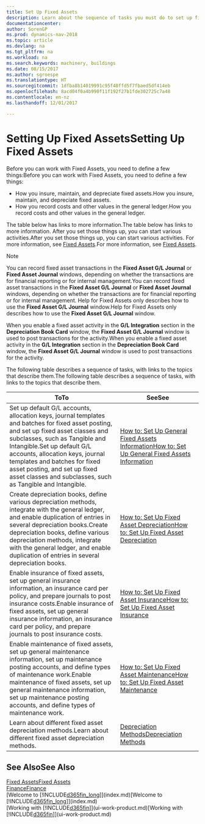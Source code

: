 ```yaml
---
title: Set Up Fixed Assets
description: Learn about the sequence of tasks you must do to set up fixed assets, such as machinery or buildings.
documentationcenter: 
author: SorenGP
ms.prod: dynamics-nav-2018
ms.topic: article
ms.devlang: na
ms.tgt_pltfrm: na
ms.workload: na
ms.search.keywords: machinery, buildings
ms.date: 08/15/2017
ms.author: sgroespe
ms.translationtype: HT
ms.sourcegitcommit: 1dfba8b14019991c95f40ffd5f7fbaed5df414eb
ms.openlocfilehash: 8acd04f0a4b990f11f192f27b1fde302725c7a48
ms.contentlocale: en-nz
ms.lasthandoff: 12/01/2017

---
```

# <a name="setting-up-fixed-assets"></a><span data-ttu-id="0b4ff-103">Setting Up Fixed Assets</span><span class="sxs-lookup"><span data-stu-id="0b4ff-103">Setting Up Fixed Assets</span></span>
<span data-ttu-id="0b4ff-104">Before you can work with Fixed Assets, you need to define a few things:</span><span class="sxs-lookup"><span data-stu-id="0b4ff-104">Before you can work with Fixed Assets, you need to define a few things:</span></span>  

* <span data-ttu-id="0b4ff-105">How you insure, maintain, and depreciate fixed assets.</span><span class="sxs-lookup"><span data-stu-id="0b4ff-105">How you insure, maintain, and depreciate fixed assets.</span></span>  
* <span data-ttu-id="0b4ff-106">How you record costs and other values in the general ledger.</span><span class="sxs-lookup"><span data-stu-id="0b4ff-106">How you record costs and other values in the general ledger.</span></span>  

<span data-ttu-id="0b4ff-107">The table below has links to more information.</span><span class="sxs-lookup"><span data-stu-id="0b4ff-107">The table below has links to more information.</span></span> <span data-ttu-id="0b4ff-108">After you set those things up, you can start various activities.</span><span class="sxs-lookup"><span data-stu-id="0b4ff-108">After you set those things up, you can start various activities.</span></span> <span data-ttu-id="0b4ff-109">For more information, see [Fixed Assets](fa-manage.md).</span><span class="sxs-lookup"><span data-stu-id="0b4ff-109">For more information, see [Fixed Assets](fa-manage.md).</span></span>  

> [!NOTE]  
>   <span data-ttu-id="0b4ff-110">You can record fixed asset transactions in the **Fixed Asset G/L Journal** or **Fixed Asset Journal** windows, depending on whether the transactions are for financial reporting or for internal management.</span><span class="sxs-lookup"><span data-stu-id="0b4ff-110">You can record fixed asset transactions in the **Fixed Asset G/L Journal** or **Fixed Asset Journal** windows, depending on whether the transactions are for financial reporting or for internal management.</span></span> <span data-ttu-id="0b4ff-111">Help for Fixed Assets only describes how to use the **Fixed Asset G/L Journal** window.</span><span class="sxs-lookup"><span data-stu-id="0b4ff-111">Help for Fixed Assets only describes how to use the **Fixed Asset G/L Journal** window.</span></span>  

<span data-ttu-id="0b4ff-112">When you enable a fixed asset activity in the **G/L Integration** section in the **Depreciation Book Card** window, the **Fixed Asset G/L Journal** window is used to post transactions for the activity.</span><span class="sxs-lookup"><span data-stu-id="0b4ff-112">When you enable a fixed asset activity in the **G/L Integration** section in the **Depreciation Book Card** window, the **Fixed Asset G/L Journal** window is used to post transactions for the activity.</span></span>

<span data-ttu-id="0b4ff-113">The following table describes a sequence of tasks, with links to the topics that describe them.</span><span class="sxs-lookup"><span data-stu-id="0b4ff-113">The following table describes a sequence of tasks, with links to the topics that describe them.</span></span>  

| <span data-ttu-id="0b4ff-114">To</span><span class="sxs-lookup"><span data-stu-id="0b4ff-114">To</span></span> | <span data-ttu-id="0b4ff-115">See</span><span class="sxs-lookup"><span data-stu-id="0b4ff-115">See</span></span> |
| --- | --- |
| <span data-ttu-id="0b4ff-116">Set up default G/L accounts, allocation keys, journal templates and batches for fixed asset posting, and set up fixed asset classes and subclasses, such as Tangible and Intangible.</span><span class="sxs-lookup"><span data-stu-id="0b4ff-116">Set up default G/L accounts, allocation keys, journal templates and batches for fixed asset posting, and set up fixed asset classes and subclasses, such as Tangible and Intangible.</span></span> |[<span data-ttu-id="0b4ff-117">How to: Set Up General Fixed Assets Information</span><span class="sxs-lookup"><span data-stu-id="0b4ff-117">How to: Set Up General Fixed Assets Information</span></span>](fa-how-setup-general.md) |
| <span data-ttu-id="0b4ff-118">Create depreciation books, define various depreciation methods, integrate with the general ledger, and enable duplication of entries in several depreciation books.</span><span class="sxs-lookup"><span data-stu-id="0b4ff-118">Create depreciation books, define various depreciation methods, integrate with the general ledger, and enable duplication of entries in several depreciation books.</span></span> |[<span data-ttu-id="0b4ff-119">How to: Set Up Fixed Asset Depreciation</span><span class="sxs-lookup"><span data-stu-id="0b4ff-119">How to: Set Up Fixed Asset Depreciation</span></span>](fa-how-setup-depreciation.md) |
| <span data-ttu-id="0b4ff-120">Enable insurance of fixed assets, set up general insurance information, an insurance card per policy, and prepare journals to post insurance costs.</span><span class="sxs-lookup"><span data-stu-id="0b4ff-120">Enable insurance of fixed assets, set up general insurance information, an insurance card per policy, and prepare journals to post insurance costs.</span></span> |[<span data-ttu-id="0b4ff-121">How to: Set Up Fixed Asset Insurance</span><span class="sxs-lookup"><span data-stu-id="0b4ff-121">How to: Set Up Fixed Asset Insurance</span></span>](fa-how-setup-insurance.md) |
| <span data-ttu-id="0b4ff-122">Enable maintenance of fixed assets, set up general maintenance information, set up maintenance posting accounts, and define types of maintenance work.</span><span class="sxs-lookup"><span data-stu-id="0b4ff-122">Enable maintenance of fixed assets, set up general maintenance information, set up maintenance posting accounts, and define types of maintenance work.</span></span> |[<span data-ttu-id="0b4ff-123">How to: Set Up Fixed Asset Maintenance</span><span class="sxs-lookup"><span data-stu-id="0b4ff-123">How to: Set Up Fixed Asset Maintenance</span></span>](fa-how-setup-maintenance.md) |
| <span data-ttu-id="0b4ff-124">Learn about different fixed asset depreciation methods.</span><span class="sxs-lookup"><span data-stu-id="0b4ff-124">Learn about different fixed asset depreciation methods.</span></span> |[<span data-ttu-id="0b4ff-125">Depreciation Methods</span><span class="sxs-lookup"><span data-stu-id="0b4ff-125">Depreciation Methods</span></span>](fa-depreciation-methods.md) |

## <a name="see-also"></a><span data-ttu-id="0b4ff-126">See Also</span><span class="sxs-lookup"><span data-stu-id="0b4ff-126">See Also</span></span>
[<span data-ttu-id="0b4ff-127">Fixed Assets</span><span class="sxs-lookup"><span data-stu-id="0b4ff-127">Fixed Assets</span></span>](fa-manage.md)  
[<span data-ttu-id="0b4ff-128">Finance</span><span class="sxs-lookup"><span data-stu-id="0b4ff-128">Finance</span></span>](finance.md)  
<span data-ttu-id="0b4ff-129">[Welcome to [!INCLUDE[d365fin_long](includes/d365fin_long_md.md)]](index.md)</span><span class="sxs-lookup"><span data-stu-id="0b4ff-129">[Welcome to [!INCLUDE[d365fin_long](includes/d365fin_long_md.md)]](index.md)</span></span>  
<span data-ttu-id="0b4ff-130">[Working with [!INCLUDE[d365fin](includes/d365fin_md.md)]](ui-work-product.md)</span><span class="sxs-lookup"><span data-stu-id="0b4ff-130">[Working with [!INCLUDE[d365fin](includes/d365fin_md.md)]](ui-work-product.md)</span></span>

